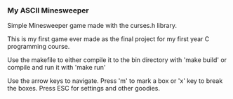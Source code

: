 ### My ASCII Minesweeper
Simple Minesweeper game made with the curses.h library.

This is my first game ever made as the final project for my first year
C programming course.

Use the makefile to either compile it to the bin directory with 'make build'
or compile and run it with 'make run'

Use the arrow keys to navigate.
Press 'm' to mark a box or 'x' key to break the boxes.
Press ESC for settings and other goodies.
